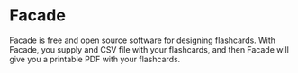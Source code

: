 # Facade
Facade is free and open source software for designing flashcards. With Facade, you supply and CSV file with your flashcards, and then Facade will give you a printable PDF with your flashcards.
